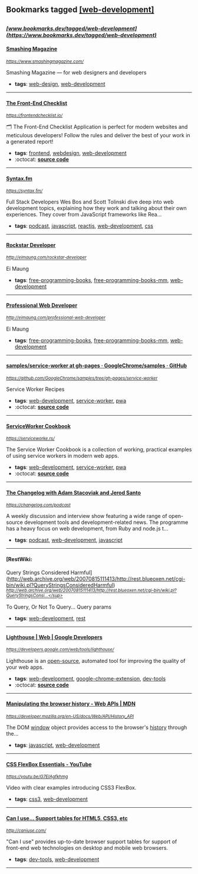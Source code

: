 ## Bookmarks tagged [[web-development]](https://www.bookmarks.dev?q=[web-development])

_<sup><sup>[www.bookmarks.dev/tagged/web-development](https://www.bookmarks.dev/tagged/web-development)</sup></sup>_
---
#### [Smashing Magazine](https://www.smashingmagazine.com/)
_<sup>https://www.smashingmagazine.com/</sup>_

Smashing Magazine — for web designers and developers
* **tags**: [web-design](../tagged/web-design.md), [web-development](../tagged/web-development.md)
---
#### [The Front-End Checklist](https://frontendchecklist.io/)
_<sup>https://frontendchecklist.io/</sup>_

🗂 The Front-End Checklist Application is perfect for modern websites and meticulous developers! Follow the rules and deliver the best of your work in a generated report!
* **tags**: [frontend](../tagged/frontend.md), [webdesign](../tagged/webdesign.md), [web-development](../tagged/web-development.md)
* :octocat: **[source code](https://github.com/thedaviddias/Front-End-Checklist)**
---
#### [Syntax.fm](https://syntax.fm/)
_<sup>https://syntax.fm/</sup>_

Full Stack Developers Wes Bos and Scott Tolinski dive deep into web development topics, explaining how they work and talking about their own experiences. They cover from JavaScript frameworks like Rea...
* **tags**: [podcast](../tagged/podcast.md), [javascript](../tagged/javascript.md), [reactjs](../tagged/reactjs.md), [web-development](../tagged/web-development.md), [css](../tagged/css.md)
---
#### [Rockstar Developer](http://eimaung.com/rockstar-developer)
_<sup>http://eimaung.com/rockstar-developer</sup>_

Ei Maung
* **tags**: [free-programming-books](../tagged/free-programming-books.md), [free-programming-books-mm](../tagged/free-programming-books-mm.md), [web-development](../tagged/web-development.md)
---
#### [Professional Web Developer](http://eimaung.com/professional-web-developer)
_<sup>http://eimaung.com/professional-web-developer</sup>_

Ei Maung
* **tags**: [free-programming-books](../tagged/free-programming-books.md), [free-programming-books-mm](../tagged/free-programming-books-mm.md), [web-development](../tagged/web-development.md)
---
#### [samples/service-worker at gh-pages · GoogleChrome/samples · GitHub](https://github.com/GoogleChrome/samples/tree/gh-pages/service-worker)
_<sup>https://github.com/GoogleChrome/samples/tree/gh-pages/service-worker</sup>_

Service Worker Recipes
* **tags**: [web-development](../tagged/web-development.md), [service-worker](../tagged/service-worker.md), [pwa](../tagged/pwa.md)
* :octocat: **[source code](https://github.com/GoogleChrome/samples/tree/gh-pages/service-worker)**
---
#### [ServiceWorker Cookbook](https://serviceworke.rs/)
_<sup>https://serviceworke.rs/</sup>_

The Service Worker Cookbook is a collection of working, practical examples of using service workers in modern web apps.
* **tags**: [web-development](../tagged/web-development.md), [service-worker](../tagged/service-worker.md), [pwa](../tagged/pwa.md)
* :octocat: **[source code](https://github.com/mozilla/serviceworker-cookbook)**
---
#### [The Changelog with Adam Stacoviak and Jerod Santo](https://changelog.com/podcast)
_<sup>https://changelog.com/podcast</sup>_

A weekly discussion and interview show featuring a wide range of open-source development tools and development-related news. The programme has a heavy focus on web development, from Ruby and node.js t...
* **tags**: [podcast](../tagged/podcast.md), [web-development](../tagged/web-development.md), [javascript](../tagged/javascript.md)
---
#### [RestWiki: 
Query Strings Considered Harmful](http://web.archive.org/web/20070815111413/http://rest.blueoxen.net/cgi-bin/wiki.pl?QueryStringsConsideredHarmful)
_<sup>http://web.archive.org/web/20070815111413/http://rest.blueoxen.net/cgi-bin/wiki.pl?QueryStringsConsi...</sup>_

To Query, Or Not To Query... Query params
* **tags**: [web-development](../tagged/web-development.md), [rest](../tagged/rest.md)
---
#### [Lighthouse | Web | Google Developers](https://developers.google.com/web/tools/lighthouse/)
_<sup>https://developers.google.com/web/tools/lighthouse/</sup>_

Lighthouse is an [open-source](https://github.com/GoogleChrome/lighthouse), automated tool for improving the quality of your web apps.
* **tags**: [web-development](../tagged/web-development.md), [google-chrome-extension](../tagged/google-chrome-extension.md), [dev-tools](../tagged/dev-tools.md)
* :octocat: **[source code](https://github.com/GoogleChrome/lighthouse)**
---
#### [Manipulating the browser history - Web APIs | MDN](https://developer.mozilla.org/en-US/docs/Web/API/History_API)
_<sup>https://developer.mozilla.org/en-US/docs/Web/API/History_API</sup>_

The DOM [window](https://developer.mozilla.org/en-US/docs/Web/API/Window) object provides access to the browser's [history](https://developer.mozilla.org/en-US/docs/Web/API/Window/history) through the...
* **tags**: [javascript](../tagged/javascript.md), [web-development](../tagged/web-development.md)
---
#### [CSS FlexBox Essentials - YouTube](https://youtu.be/G7EIAgfkhmg)
_<sup>https://youtu.be/G7EIAgfkhmg</sup>_

Video with clear examples introducing CSS3 FlexBox. 
* **tags**: [css3](../tagged/css3.md), [web-development](../tagged/web-development.md)
---
#### [Can I use... Support tables for HTML5, CSS3, etc](http://caniuse.com/)
_<sup>http://caniuse.com/</sup>_

"Can I use" provides up-to-date browser support tables for support of front-end web technologies on desktop and mobile web browsers.
* **tags**: [dev-tools](../tagged/dev-tools.md), [web-development](../tagged/web-development.md)
---
